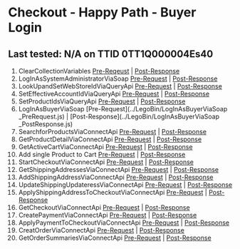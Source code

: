 # Checkout - Happy Path - Buyer Login

## Last tested: N/A on TTID 0TT1Q000004Es40

1. ClearCollectionVariables [Pre-Reqeust](../LegoBin/ClearCollectionVariables_PreRequest.js) | [Post-Response](../LegoBin/ClearCollectionVariables_PostResponse.js)
1. LogInAsSystemAdministratorViaSoap [Pre-Request](../LegoBin/LogInAsSystemAdministratorViaSoap_PreRequest.js) | [Post-Response](../LegoBin/LogInAsSystemAdministratorViaSoap_PostResponse.js)
1. LookUpandSetWebStoreIdViaQueryApi [Pre-Request](../LegoBin/LookUpandSetWebStoreIdViaQueryApi_PreRequest.js) | [Post-Response](../LegoBin/LookUpandSetWebStoreIdViaQueryApi_PostResponse.js)
1. SetEffectiveAccountIdViaQueryApi [Pre-Request](../LegoBin/SetEffectiveAccountIdViaQueryApi_PreRequest.js) | [Post-Response](../LegoBin/SetEffectiveAccountIdViaQueryApi_PostResponse.js)
1. SetProductIdsViaQueryApi [Pre-Request](../LegoBin/SetProductIdsViaQueryApi_PreRequest.js) | [Post-Response](../LegoBin/SetProductIdsViaQueryApi_PostResponse.js)
1. LogInAsBuyerViaSoap [Pre-Request](../LegoBin/LogInAsBuyerViaSoap _PreRequest.js) | [Post-Response](../LegoBin/LogInAsBuyerViaSoap _PostResponse.js)
1. SearchforProductsViaConnectApi [Pre-Request](../LegoBin/SearchforProductsViaConnectApi_PreRequest.js) | [Post-Response](../LegoBin/SearchforProductsViaConnectApi_PostResponse.js)
1. GetProductDetailViaConnectApi [Pre-Request](../LegoBin/GetProductDetailViaConnectApi_PreRequest.js) | [Post-Response](../LegoBin/GetProductDetailViaConnectApi_PostResponse.js)
1. GetActiveCartViaConnectApi [Pre-Request](../LegoBin/GetActiveCartViaConnectApi_PreRequest.js) | [Post-Response](../LegoBin/GetActiveCartViaConnectApi_PostResponse.js)
1. Add single Product to Cart [Pre-Request](../LegoBin/AddSingleProductToCartViaConnectApi_PreRequest.js) | [Post-Response](../LegoBin/AddSingleProductToCartViaConnectApi_PostResponse.js)
1. StartCheckoutViaConnectApi [Pre-Request](../LegoBin/StartCheckoutViaConnectApi_PreRequest.js) | [Post-Response](../LegoBin/StartCheckoutViaConnectApi_PostResponse.js)
1. GetShippingAddressesViaConnectApi [Pre-Request](../LegoBin/GetShippingAddressesViaConnectApi_PreRequest.js) | [Post-Response](../LegoBin/GetShippingAddressesViaConnectApi_PostResponse.js)
1. AddShippingAddressViaConnectApi [Pre-Request](../LegoBin/AddShippingAddressViaConnectApi_PreRequest.js) | [Post-Response](../LegoBin/AddShippingAddressViaConnectApi_PostResponse.js)
1. UpdateShippingUpdateressViaConnectApi [Pre-Request](../LegoBin/UpdateShippingUpdateressViaConnectApi_PreRequest.js) | [Post-Response](../LegoBin/UpdateShippingUpdateressViaConnectApi_PostResponse.js)
1. ApplyShippingAddressToCheckoutViaConnectApi [Pre-Request](../LegoBin/ApplyShippingAddressToCheckoutViaConnectApi_PreRequest.js) | [Post-Response](../LegoBin/ApplyShippingAddressToCheckoutViaConnectApi_PostResponse.js)
1. GetCheckoutViaConnectApi [Pre-Request](../LegoBin/GetCheckoutViaConnectApi_PreRequest.js) | [Post-Response](../LegoBin/GetCheckoutViaConnectApi_PostResponse.js)
1. CreatePaymentViaConnectApi [Pre-Request](../LegoBin/CreatePaymentViaConnectApi_PreRequest.js) | [Post-Response](../LegoBin/CreatePaymentViaConnectApi_PostResponse.js)
1. ApplyPaymentToCheckoutViaConnectApi [Pre-Request](../LegoBin/ApplyPaymentToCheckoutViaConnectApi_PreRequest.js) | [Post-Response](../LegoBin/ApplyPaymentToCheckoutViaConnectApi_PostResponse.js)
1. CreatOrderViaConnectApi [Pre-Request](../LegoBin/CreatOrderViaConnectApi_PreRequest.js) | [Post-Response](../LegoBin/CreatOrderViaConnectApi_PostResponse.js)
1. GetOrderSummariesViaConnectApi [Pre-Request](../LegoBin/GetOrderSummariesViaConnectApi_PreRequest.js) | [Post-Response](../LegoBin/GetOrderSummariesViaConnectApi_PostResponse.js)